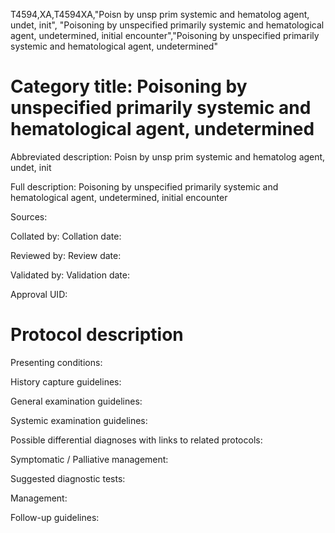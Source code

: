 T4594,XA,T4594XA,"Poisn by unsp prim systemic and hematolog agent, undet, init", "Poisoning by unspecified primarily systemic and hematological agent, undetermined, initial encounter","Poisoning by unspecified primarily systemic and hematological agent, undetermined"
# Category title: Poisoning by unspecified primarily systemic and hematological agent, undetermined

Abbreviated description: Poisn by unsp prim systemic and hematolog agent, undet, init

Full description: Poisoning by unspecified primarily systemic and hematological agent, undetermined, initial encounter

Sources:

Collated by:
Collation date:

Reviewed by:
Review date:

Validated by:
Validation date:

Approval UID:

# Protocol description

Presenting conditions:

History capture guidelines:

General examination guidelines:

Systemic examination guidelines:

Possible differential diagnoses with links to related protocols:

Symptomatic / Palliative management:

Suggested diagnostic tests:

Management:

Follow-up guidelines:
